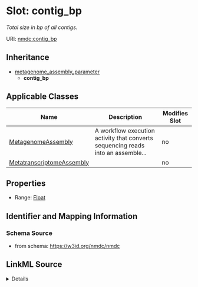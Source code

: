 # Slot: contig_bp


_Total size in bp of all contigs._



URI: [nmdc:contig_bp](https://w3id.org/nmdc/contig_bp)




## Inheritance

* [metagenome_assembly_parameter](metagenome_assembly_parameter.md)
    * **contig_bp**





## Applicable Classes

| Name | Description | Modifies Slot |
| --- | --- | --- |
[MetagenomeAssembly](MetagenomeAssembly.md) | A workflow execution activity that converts sequencing reads into an assemble... |  no  |
[MetatranscriptomeAssembly](MetatranscriptomeAssembly.md) |  |  no  |







## Properties

* Range: [Float](Float.md)





## Identifier and Mapping Information







### Schema Source


* from schema: https://w3id.org/nmdc/nmdc




## LinkML Source

<details>
```yaml
name: contig_bp
description: Total size in bp of all contigs.
from_schema: https://w3id.org/nmdc/nmdc
rank: 1000
is_a: metagenome_assembly_parameter
alias: contig_bp
domain_of:
- MetagenomeAssembly
- MetatranscriptomeAssembly
range: float

```
</details>
